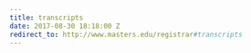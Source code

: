 ```yaml
---
title: transcripts
date: 2017-08-30 18:18:00 Z
redirect_to: http://www.masters.edu/registrar#transcripts
---
```


